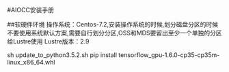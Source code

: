 #AIOCC安装手册


##软硬件环境
操作系统：Centos-7.2,安装操作系统的时候,划分磁盘分区的时候不要使用系统默认方案,需要自行划分分区,OSS和MDS要留出至少一个单独的分区给Lustre使用
Lustre版本：2.9

sh update_to_python3.5.2.sh
pip install tensorflow_gpu-1.6.0-cp35-cp35m-linux_x86_64.whl